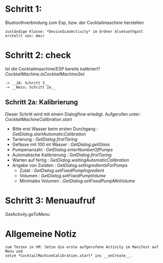 # Schritt 1:
Bluetoothverbindung zum Esp, bzw. der Cocktailmaschine herstellen

    zuständige Klasse: *DeviceScanActivity* im Ordner bluetoothgatt
    erstellt von: Amir

# Schritt 2: check 
Ist die Cocktailmaschine/ESP bereits kalibriert?
*CocktailMachine.isCocktailMachineSet*

    -> __JA: Schritt 3__
    -> __Nein: Schritt 2a__

## Schritt 2a: Kalibrierung

Dieser Schritt wird mit einem Dialogflow erledigt. Aufgerufen unter: *CocktailMachineCalibration.start*

  * Bitte erst Wasser beim ersten Durchgang : *GetDialog.startAutomaticCalibration*
  * Tarierung : *GetDialog.firstTaring*
  * Gefässe mit 100 ml Wasser : *GetDialog.getGlass*
  * Pumpenanzahl : *GetDialog.enterNumberOfPumps*
  * Automatische Kalibrierung : *GetDialog.firstTaring*
  * Warten auf fertig : *GetDialog.waitingAutomaticCalibration*
  * Angabe von Zutaten : *GetDialog.setIngredientsForPumps*
    * Zutat : *GetDialog.setFixedPumpIngredient*
    * Volumen : *GetDialog.setFixedPumpVolume*
    * Minimales Volumen : *GetDialog.setFixedPumpMinVolume*

# Schritt 3: Menuaufruf

*GetActivity.goToMenu*



# Allgemeine Notiz
    zum Testen in VM: Setze die erste aufgerufene Activity im Manifest auf Menu und 
    setze *CocktailMachineCalibration.start* ins __onCreate__.

